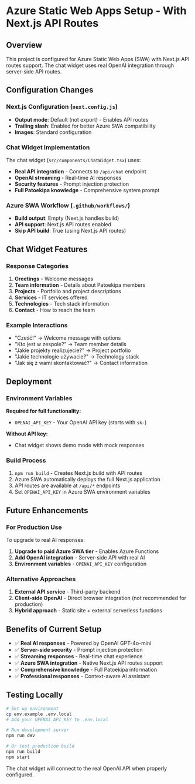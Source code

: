 # Azure Static Web Apps Setup - With Next.js API Routes

## Overview
This project is configured for Azure Static Web Apps (SWA) with Next.js API routes support. The chat widget uses real OpenAI integration through server-side API routes.

## Configuration Changes

### Next.js Configuration (`next.config.js`)
- **Output mode**: Default (not export) - Enables API routes
- **Trailing slash**: Enabled for better Azure SWA compatibility
- **Images**: Standard configuration

### Chat Widget Implementation
The chat widget (`src/components/ChatWidget.tsx`) uses:
- **Real API integration** - Connects to `/api/chat` endpoint
- **OpenAI streaming** - Real-time AI responses
- **Security features** - Prompt injection protection
- **Full Patoekipa knowledge** - Comprehensive system prompt

### Azure SWA Workflow (`.github/workflows/`)
- **Build output**: Empty (Next.js handles build)
- **API support**: Next.js API routes enabled
- **Skip API build**: True (using Next.js API routes)

## Chat Widget Features

### Response Categories
1. **Greetings** - Welcome messages
2. **Team information** - Details about Patoekipa members
3. **Projects** - Portfolio and project descriptions
4. **Services** - IT services offered
5. **Technologies** - Tech stack information
6. **Contact** - How to reach the team

### Example Interactions
- "Cześć!" → Welcome message with options
- "Kto jest w zespole?" → Team member details
- "Jakie projekty realizujecie?" → Project portfolio
- "Jakie technologie używacie?" → Technology stack
- "Jak się z wami skontaktować?" → Contact information

## Deployment

### Environment Variables
**Required for full functionality:**
- `OPENAI_API_KEY` - Your OpenAI API key (starts with `sk-`)

**Without API key:**
- Chat widget shows demo mode with mock responses

### Build Process
1. `npm run build` - Creates Next.js build with API routes
2. Azure SWA automatically deploys the full Next.js application
3. API routes are available at `/api/*` endpoints
4. Set `OPENAI_API_KEY` in Azure SWA environment variables

## Future Enhancements

### For Production Use
To upgrade to real AI responses:
1. **Upgrade to paid Azure SWA tier** - Enables Azure Functions
2. **Add OpenAI integration** - Server-side API with real AI
3. **Environment variables** - `OPENAI_API_KEY` configuration

### Alternative Approaches
1. **External API service** - Third-party backend
2. **Client-side OpenAI** - Direct browser integration (not recommended for production)
3. **Hybrid approach** - Static site + external serverless functions

## Benefits of Current Setup
- ✅ **Real AI responses** - Powered by OpenAI GPT-4o-mini
- ✅ **Server-side security** - Prompt injection protection
- ✅ **Streaming responses** - Real-time chat experience
- ✅ **Azure SWA integration** - Native Next.js API routes support
- ✅ **Comprehensive knowledge** - Full Patoekipa information
- ✅ **Professional responses** - Context-aware AI assistant

## Testing Locally
```bash
# Set up environment
cp env.example .env.local
# Add your OPENAI_API_KEY to .env.local

# Run development server
npm run dev

# Or test production build
npm run build
npm start
```

The chat widget will connect to the real OpenAI API when properly configured. 